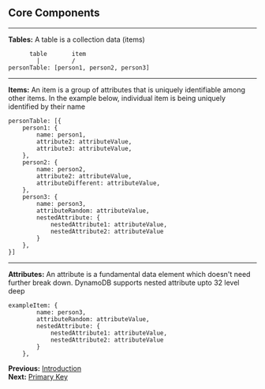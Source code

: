 ## Core Components
___
**Tables:** A table is a collection data (items) 

```
      table       item
        |         /    
personTable: [person1, person2, person3]
```
___
**Items:** An item is a group of attributes that is uniquely identifiable among other items.
In the example below, individual item is being uniquely identified by their name

```
personTable: [{
    person1: {
        name: person1,
        attribute2: attributeValue,
        attribute3: attributeValue,
    },
    person2: {
        name: person2,
        attribute2: attributeValue,
        attributeDifferent: attributeValue,
    },
    person3: {
        name: person3,
        attributeRandom: attributeValue,
        nestedAttribute: {
            nestedAttribute1: attributeValue,
            nestedAttribute2: attributeValue
        }
    },
}]
```
___
**Attributes:** An attribute is a fundamental data element which doesn't need further break down. 
DynamoDB supports nested attribute upto 32 level deep

```
exampleItem: {
        name: person3,
        attributeRandom: attributeValue,
        nestedAttribute: {
            nestedAttribute1: attributeValue,
            nestedAttribute2: attributeValue
        }
    },
```

**Previous:** [Introduction](introduction.md)
<br/>
**Next:** [Primary Key](primary-key.md)